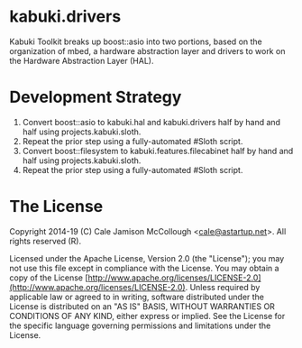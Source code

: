 # kabuki.drivers

Kabuki Toolkit breaks up boost::asio into two portions, based on the organization of mbed, a hardware abstraction layer and drivers to work on the Hardware Abstraction Layer (HAL).

# Development Strategy

1. Convert boost::asio to kabuki.hal and kabuki.drivers half by hand and half using projects.kabuki.sloth.
1. Repeat the prior step using a fully-automated #Sloth script.
1. Convert boost::filesystem to kabuki.features.filecabinet half by hand and half using projects.kabuki.sloth.
1. Repeat the prior step using a fully-automated #Sloth script.

# The License

Copyright 2014-19 (C) Cale Jamison McCollough <<cale@astartup.net>>. All rights reserved (R).

Licensed under the Apache License, Version 2.0 (the "License"); you may not use this file except in compliance with the License. You may obtain a copy of the License [http://www.apache.org/licenses/LICENSE-2.0](http://www.apache.org/licenses/LICENSE-2.0). Unless required by applicable law or agreed to in writing, software distributed under the License is distributed on an "AS IS" BASIS, WITHOUT WARRANTIES OR CONDITIONS OF ANY KIND, either express or implied. See the License for the specific language governing permissions and limitations under the License.
